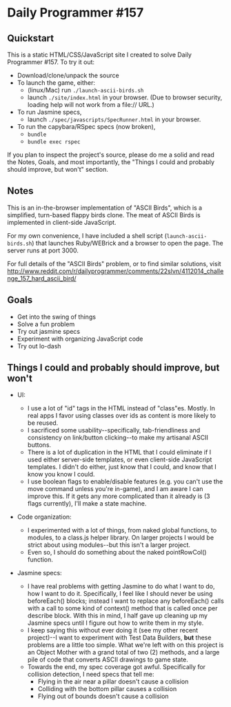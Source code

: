 Daily Programmer #157
=====================

Quickstart
----------

This is a static HTML/CSS/JavaScript site I created to solve Daily Programmer #157. To try it out:

* Download/clone/unpack the source
* To launch the game, either:
  * (linux/Mac) run `./launch-ascii-birds.sh`
  * launch `./site/index.html` in your browser. (Due to browser security, loading help will not work from a file:// URL.)
* To run Jasmine specs,
  * launch `./spec/javascripts/SpecRunner.html` in your browser.
* To run the capybara/RSpec specs (now broken),
  * `bundle`
  * `bundle exec rspec`


If you plan to inspect the project's source, please do me a solid and read the Notes, Goals, and most importantly, the "Things I could and probably should improve, but won't" section.

Notes
-----
This is an in-the-browser implementation of "ASCII Birds", which is a simplified, turn-based flappy birds clone. The meat of ASCII Birds is implemented in client-side JavaScript.

For my own convenience, I have included a shell script (`launch-ascii-birds.sh`) that launches Ruby/WEBrick and a browser to open the page. The server runs at port 3000.

For full details of the "ASCII Birds" problem, or to find similar solutions, visit http://www.reddit.com/r/dailyprogrammer/comments/22slvn/4112014_challenge_157_hard_ascii_bird/

Goals
-----

* Get into the swing of things
* Solve a fun problem
* Try out jasmine specs
* Experiment with organizing JavaScript code
* Try out lo-dash

Things I could and probably should improve, but won't
-----------------------------------------------------

* UI:
  * I use a lot of "id" tags in the HTML instead of "class"es. Mostly. In real apps I favor using classes over ids as content is more likely to be reused.
  * I sacrificed some usability--specifically, tab-friendliness and consistency on link/button clicking--to make my artisanal ASCII buttons.
  * There is a lot of duplication in the HTML that I could eliminate if I used either server-side templates, or even client-side JavaScript templates. I didn't do either, just know that I could, and know that I know you know I could.
  * I use boolean flags to enable/disable features (e.g. you can't use the move command unless you're in-game), and I am aware I can improve this. If it gets any more complicated than it already is (3 flags currently), I'll make a state machine.

* Code organization:
  * I experimented with a lot of things, from naked global functions, to modules, to a class.js helper library. On larger projects I would be strict about using modules--but this isn't a larger project. 
  * Even so, I should do something about the naked pointRowCol() function.

* Jasmine specs:
  * I have real problems with getting Jasmine to do what I want to do, how I want to do it. Specifically, I feel like I should never be using beforeEach() blocks; instead I want to  replace any beforeEach() calls with a call to some kind of context() method that is called once per describe block. With this in mind, I half gave up cleaning up my Jasmine specs until I figure out how to write them in my style.
  * I keep saying this without ever doing it (see my other recent project)--I want to experiment with Test Data Builders, **but** these problems are a little too simple. What we're left with on this project is an Object Mother with a grand total of two (2) methods, and a large pile of code that converts ASCII drawings to game state.
  * Towards the end, my spec coverage got awful. Specifically for collision detection, I need specs that tell me:
    * Flying in the air near a pillar doesn't cause a collision
    * Colliding with the bottom pillar causes a collision
    * Flying out of bounds doesn't cause a collision
